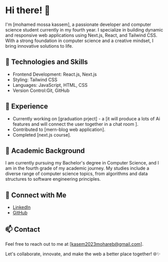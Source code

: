 # Hi there! 👋

I'm [mohamed mossa kassem], a passionate developer and computer science student currently in my fourth year. I specialize in building dynamic and responsive web applications using Next.js, React, and Tailwind CSS. With a strong foundation in computer science and a creative mindset, I bring innovative solutions to life.

## 🚀 Technologies and Skills

- Frontend Development: React.js, Next.js
- Styling: Tailwind CSS
- Languages: JavaScript, HTML, CSS
- Version Control:Git, GitHub

## 💼 Experience

- Currently working on [graduation prject] - a [it will produce a lots of Ai features and will connect the user together in a chat room ].
- Contributed to [mern-blog web application].
- Completed [next.js course].

## 🌱 Academic Background

I am currently pursuing my Bachelor's degree in Computer Science, and I am in the fourth grade of my academic journey. My studies include a diverse range of computer science topics, from algorithms and data structures to software engineering principles.

## 🔗 Connect with Me

- [LinkedIn](linkedin.com/in/kasem-mohareb-a8060128b)
- [GitHub](https://github.com/kasem2024)


## 📫 Contact

Feel free to reach out to me at [kasem2023mohareb@gmail.com].

Let's collaborate, innovate, and make the web a better place together! 🌐✨


